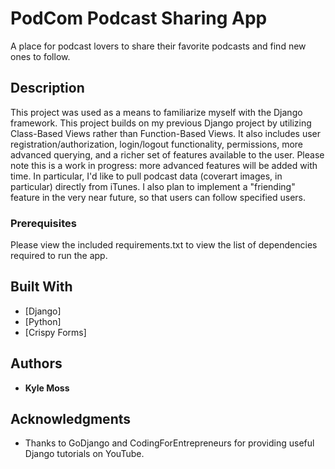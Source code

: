 # PodCom Podcast Sharing App  

A place for podcast lovers to share their favorite podcasts and find new ones to follow.

## Description

This project was used as a means to familiarize myself with the Django framework. This project builds on my previous Django project by utilizing Class-Based Views rather than Function-Based Views. It also includes user registration/authorization, login/logout functionality, permissions, more advanced querying, and a richer set of features available to the user. Please note this is a work in progress: more advanced features will be added with time. In particular, I'd like to pull podcast data (coverart images, in particular) directly from iTunes. I also plan to implement a "friending" feature in the very near future, so that users can follow specified users.

### Prerequisites

Please view the included requirements.txt to view the list of dependencies required to run the app.


## Built With

* [Django]
* [Python]
* [Crispy Forms]

## Authors

* **Kyle Moss**


## Acknowledgments

* Thanks to GoDjango and CodingForEntrepreneurs for providing useful Django tutorials on YouTube.
